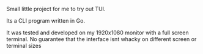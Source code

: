 Small little project for me to try out TUI.

Its a CLI program written in Go.

It was tested and developed on my 1920x1080 monitor with a full screen terminal. No guarantee that the interface isnt whacky on different screen or terminal sizes
